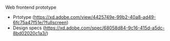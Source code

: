 Web frontend prototype
- Prtotype (https://xd.adobe.com/view/4425749e-99b2-40a8-ad49-6fc75a47f51e/?fullscreen)
- Design specs (https://xd.adobe.com/spec/68058d84-9c16-415d-a5dc-8bd02020c1a3/)
